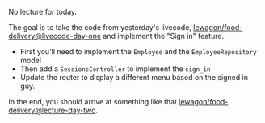 No lecture for today.

The goal is to take the code from yesterday's livecode, [lewagon/food-delivery@livecode-day-one](https://github.com/lewagon/food-delivery/tree/livecode-day-one) and implement the "Sign in" feature.

- First you'll need to implement the `Employee` and the `EmployeeRepository` model
- Then add a `SessionsController` to implement the `sign_in`
- Update the router to display a different menu based on the signed in guy.

In the end, you should arrive at something like that [lewagon/food-delivery@lecture-day-two](https://github.com/lewagon/food-delivery/tree/lecture-day-two).

